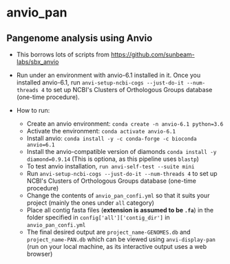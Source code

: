 # anvio_pan
## Pangenome analysis using Anvio

- This borrows lots of scripts from https://github.com/sunbeam-labs/sbx_anvio

- Run under an environment with anvio-6.1 installed in it. Once you installed anvio-6.1, run `anvi-setup-ncbi-cogs --just-do-it --num-threads 4` to set up NCBI's Clusters of Orthologous Groups database (one-time procedure). 

- How to run:
  - Create an anvio environment: `conda create -n anvio-6.1 python=3.6`
  - Activate the environment: `conda activate anvio-6.1`
  - Install anvio: `conda install -y -c conda-forge -c bioconda anvio=6.1`
  - Install the anvio-compatible version of diamonds `conda install -y diamond=0.9.14` (This is optiona, as this pipeline uses `blastp`)
  - To test anvio installation, `run anvi-self-test --suite mini`
  - Run `anvi-setup-ncbi-cogs --just-do-it --num-threads 4` to set up NCBI's Clusters of Orthologous Groups database (one-time procedure)
  - Change the contents of `anvio_pan_confi.yml` so that it suits your project (mainly the ones under `all` category)
  - Place all contig fasta files (**extension is assumed to be `.fa`**) in the folder specified in `config['all']['contig_dir']` in `anvio_pan_confi.yml`
  - The final desired output are `project_name-GENOMES.db` and `project_name-PAN.db` which can be viewed using `anvi-display-pan` (run on your local machine, as its interactive output uses a web browser)
